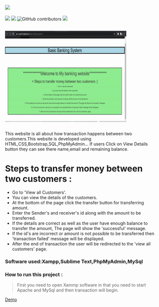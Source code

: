 <a href="https://github.com/Kushal997-das/Basic-Banking-system"><img height="30" src="https://img.shields.io/badge/Basic Banking System Website-orange.svg?&style=for-the-badge&logo=TheSparksFoundation&logoColor=blue" /></a> <br> <br>
![](https://img.shields.io/badge/Most_Programming_Language_Used-PHP-blue.svg)
[![](https://img.shields.io/github/license/Kushal997-das/Webmap.svg?style=plastic)](https://github.com/priya510/Basic-Banking-system/tree/main)
![GitHub contributors](https://img.shields.io/github/contributors/priya510/Basic-Banking-system)
![](https://img.shields.io/badge/Status-Complete-green.svg) <br><br>

<img align='center' alt='Demo' width='400px'  height='300px' src="https://github.com/Kushal997-das/Basic-Banking-system/blob/main/docs/gif%20(2).gif"/> <br> <br>



This website is all about how transaction happens between two customers.This website is developed using HTML,CSS,Bootstrap,SQL,PhpMyAdmin...
If users Click on View Details button they can see there name,email and remaining balance.<br>
# Steps to transfer money between two customers :
- Go to 'View all Customers'.<br>
- You can view the details of the customers.<br>
- At the bottom of the page click the transfer button for transferring amount.<br>
- Enter the Sender's and receiver's id along with the amount to be transferred.<br>
- If the details are correct as well as the user have enough balance to transfer the amount, The page will show the 'successful' message.<br>
- If the id's are incorrect or amount is not possible to be transferred then 'transaction failed' message will be displayed.<br>
- After the end of transaction the user will be redirected to the 'view all customers' page.<br>

### Software used:Xampp,Sublime Text,PhpMyAdmin,MySql
### How to run this project :
> First you need to open Xammp software in that you need to start Apache and MySql and then transaction will begin. <br>

[Demo](https://youtu.be/yWGpFRGNB7o)
